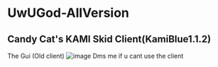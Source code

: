 # UwUGod-AllVersion
Candy Cat's KAMI Skid Client(KamiBlue1.1.2)
--------------------------------------
The Gui (Old client)
![image](https://github.com/MikuSoCute/UwUGod-AllVersion/assets/122946121/f2182a20-f0bb-4d30-9d1b-3b49bd67e1f0)
Dms me if u cant use the client
